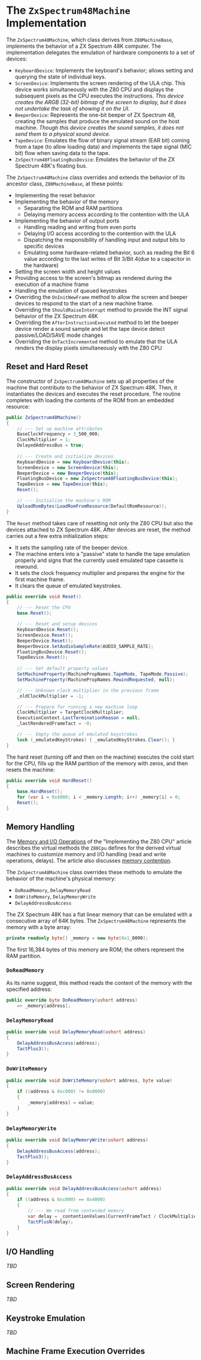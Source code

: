 # The `ZxSpectrum48Machine` Implementation

The `ZxSpectrum48Machine`, which class derives from `Z80MachineBase`, implements the behavior of a ZX Spectrum 48K computer. The implementation delegates the emulation of hardware components to a set of devices:
- `KeyboardDevice`: Implements the keyboard's behavior; allows setting and querying the state of individual keys.
- `ScreenDevice`: Implements the screen rendering of the ULA chip. This device works simultaneously with the Z80 CPU and displays the subsequent pixels as the CPU executes the instructions. *This device creates the ARGB (32-bit) bitmap of the screen to display, but it does not undertake the task of showing it on the UI.*
- `BeeperDevice`: Represents the one-bit beeper of ZX Spectrum 48, creating the samples that produce the emulated sound on the host machine. *Though this device creates the sound samples, it does not send them to a physical sound device.*
- `TapeDevice`: Emulates the flow of binary signal stream (EAR bit) coming from a tape (to allow loading data) and implements the tape signal (MIC bit) flow when saving data to the tape.
- `ZxSpectrum48FloatingBusDevice`: Emulates the behavior of the ZX Spectrum 48K's floating bus.

The `ZxSpectrum48Machine` class overrides and extends the behavior of its ancestor class, `Z80MachineBase`, at these points:

- Implementing the reset behavior
- Implementing the behavior of the memory
  - Separating the ROM and RAM partitions
  - Delaying memory access according to the contention with the ULA
- Implementing the behavior of output ports
  - Handling reading and writing from even ports
  - Delaying I/O access according to the contention with the ULA
  - Dispatching the responsibility of handling input and output bits to specific devices
  - Emulating some hardware-related behavior, such as reading the Bit 6 value according to the last writes of Bit 3/Bit 4(due to a capacitor in the hardware)
- Setting the screen width and height values
- Providing access to the screen's bitmap as rendered during the execution of a machine frame
- Handling the emulation of queued keystrokes
- Overriding the `OnInitNewFrame` method to allow the screen and beeper devices to respond to the start of a new machine frame.
- Overriding the `ShouldRaiseInterrupt` method to provide the INT signal behavior of the ZX Spectrum 48K
- Overriding the `AfterInstructionExecuted` method to let the beeper device render a sound sample and let the tape device detect passive/LOAD/SAVE mode changes
- Overriding the `OnTactIncremented` method to emulate that the ULA renders the display pixels simultaneously with the Z80 CPU

## Reset and Hard Reset

The constructor of `ZxSpectrum48Machine` sets up all properties of the machine that contribute to the behavior of ZX Spectrum 48K. Then, it instantiates the devices and executes the reset procedure.
The routine completes with loading the contents of the ROM from an embedded resource: 

```csharp
public ZxSpectrum48Machine()
{
    // --- Set up machine attributes
    BaseClockFrequency = 3_500_000;
    ClockMultiplier = 1;
    DelayedAddressBus = true;
        
    // --- Create and initialize devices
    KeyboardDevice = new KeyboardDevice(this);
    ScreenDevice = new ScreenDevice(this);
    BeeperDevice = new BeeperDevice(this);
    FloatingBusDevice = new ZxSpectrum48FloatingBusDevice(this);
    TapeDevice = new TapeDevice(this);
    Reset();

    // --- Initialize the machine's ROM
    UploadRomBytes(LoadRomFromResource(DefaultRomResource));
}
```

The `Reset` method takes care of resetting not only the Z80 CPU but also the devices attached to ZX Spectrum 48K. After devices are reset, the method carries out a few extra initialization steps:

- It sets the sampling rate of the beeper device.
- The machine enters into a "passive" state to handle the tape emulation properly and signs that the currently used emulated tape cassette is rewound.
- It sets the clock frequency multiplier and prepares the engine for the first machine frame.
- It clears the queue of emulated keystrokes.

```csharp
public override void Reset()
{
    // --- Reset the CPU
    base.Reset();

    // --- Reset and setup devices
    KeyboardDevice.Reset();
    ScreenDevice.Reset();
    BeeperDevice.Reset();
    BeeperDevice.SetAudioSampleRate(AUDIO_SAMPLE_RATE);
    FloatingBusDevice.Reset();
    TapeDevice.Reset();
        
    // --- Set default property values
    SetMachineProperty(MachinePropNames.TapeMode, TapeMode.Passive);
    SetMachineProperty(MachinePropNames.RewindRequested, null);

    // --- Unknown clock multiplier in the previous frame
    _oldClockMultiplier = -1;

    // --- Prepare for running a new machine loop
    ClockMultiplier = TargetClockMultiplier;
    ExecutionContext.LastTerminationReason = null;
    _lastRenderedFrameTact = -0;

    // --- Empty the queue of emulated keystrokes
    lock (_emulatedKeyStrokes) { _emulatedKeyStrokes.Clear(); }
}
```

The hard reset (turning off and then on the machine) executes the cold start for the CPU, fills up the RAM partition of the memory with zeros, and then resets the machine:

```csharp
public override void HardReset()
{
    base.HardReset();
    for (var i = 0x4000; i < _memory.Length; i++) _memory[i] = 0;
    Reset();
}
```

## Memory Handling

The [Memory and I/O Operations](../z80/z80-implementation.md#memory-and-io-operations) of the "Implementing the Z80 CPU" article describes the virtual methods the `Z80Cpu` defines for the derived virtual machines to customize memory and I/O handling (read and write operations, delays). The article also discusses [memory contention](../z80/z80-implementation.md#memory-contention).

The `ZxSpectrum48Machine` class overrides these methods to emulate the behavior of the machine's physical memory:

- `DoReadMemory`, `DelayMemoryRead`
- `DoWriteMemory`, `DelayMemoryWrite`
- `DelayAddressBusAccess`

The ZX Spectrum 48K has a flat linear memory that can be emulated with a consecutive array of 64K bytes. The `ZxSpectrum48Machine` represents the memory with a byte array:

```csharp
private readonly byte[] _memory = new byte[0x1_0000];
```

The first 16,384 bytes of this memory are ROM; the others represent the RAM partition.

### `DoReadMemory`

As its name suggest, this method reads the content of the memory with the specified address:

```csharp
public override byte DoReadMemory(ushort address)
    => _memory[address];
```

### `DelayMemoryRead`

```csharp
public override void DelayMemoryRead(ushort address)
{
    DelayAddressBusAccess(address);
    TactPlus3();
}
```

### `DoWriteMemory`

```csharp
public override void DoWriteMemory(ushort address, byte value)
{
    if ((address & 0xc000) != 0x0000)
    {
        _memory[address] = value;
    }
}
```

### `DelayMemoryWrite`

```csharp
public override void DelayMemoryWrite(ushort address)
{
    DelayAddressBusAccess(address);
    TactPlus3();
}
```

### `DelayAddressBusAccess`

```csharp
public override void DelayAddressBusAccess(ushort address)
{
    if ((address & 0xc000) == 0x4000)
    {
        // --- We read from contended memory
        var delay = _contentionValues[CurrentFrameTact / ClockMultiplier];
        TactPlusN(delay);
    }
}
```

## I/O Handling

_TBD_

## Screen Rendering

_TBD_

## Keystroke Emulation

_TBD_

## Machine Frame Execution Overrides

